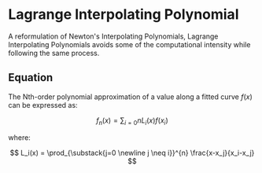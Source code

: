 # Lagrange Interpolating Polynomial

A reformulation of Newton's Interpolating Polynomials, Lagrange Interpolating Polynomials avoids some of the computational intensity while following the same process.

## Equation

The Nth-order polynomial approximation of a value along a fitted curve $f(x)$ can be expressed as:

$$
f_n(x) = \sum_{i=0}{n}L_i(x)f(x_i)
$$

where:

$$
L_i(x) =  \prod_{\substack{j=0 \newline j \neq i}}^{n} \frac{x-x_j}{x_i-x_j}
$$


